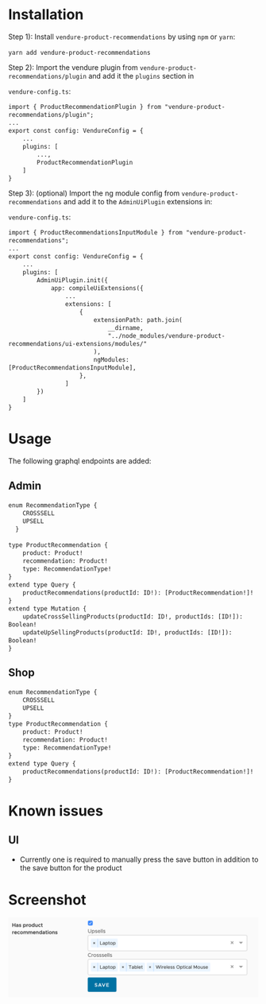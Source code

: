 # Installation

Step 1): Install `vendure-product-recommendations` by using `npm` or `yarn`:

`yarn add vendure-product-recommendations`

Step 2): Import the vendure plugin from `vendure-product-recommendations/plugin` and add it the `plugins` section in

`vendure-config.ts`:
	
	import { ProductRecommendationPlugin } from "vendure-product-recommendations/plugin";
	...
	export const config: VendureConfig = {
	    ...
		plugins: [
		    ...,
			ProductRecommendationPlugin
		]
	}

Step 3): (optional) Import the ng module config from `vendure-product-recommendations` and add it to the `AdminUiPlugin` extensions in:

`vendure-config.ts`:
    
    import { ProductRecommendationsInputModule } from "vendure-product-recommendations";
	...
	export const config: VendureConfig = {
	    ...
		plugins: [
		    AdminUiPlugin.init({
				app: compileUiExtensions({
					...
					extensions: [
						{
							extensionPath: path.join(
								__dirname,
								"../node_modules/vendure-product-recommendations/ui-extensions/modules/"
							),
							ngModules: [ProductRecommendationsInputModule],
						},
					]
			})
		]
	}

# Usage

The following graphql endpoints are added:

## Admin

    enum RecommendationType {
        CROSSSELL
        UPSELL
      }
	  
    type ProductRecommendation {
        product: Product!
        recommendation: Product!
        type: RecommendationType!
    }
    extend type Query {
        productRecommendations(productId: ID!): [ProductRecommendation!]!
    }
    extend type Mutation {
        updateCrossSellingProducts(productId: ID!, productIds: [ID!]): Boolean!
        updateUpSellingProducts(productId: ID!, productIds: [ID!]): Boolean!
    }

## Shop

    enum RecommendationType {
        CROSSSELL
        UPSELL
    }
    type ProductRecommendation {
        product: Product!
        recommendation: Product!
        type: RecommendationType!
    }
    extend type Query {
        productRecommendations(productId: ID!): [ProductRecommendation!]!
    }

# Known issues

## UI
- Currently one is required to manually press the save button in addition to the save button for the product

# Screenshot
![Screenshot](https://raw.githubusercontent.com/Tyratox/vendure-product-recommendations/master/screenshot.png)